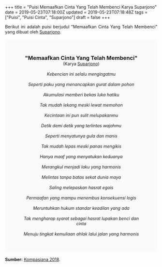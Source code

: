 +++
title = "Puisi Memaafkan Cinta Yang Telah Membenci Karya Suparjono"
date = 2019-05-23T07:18:00Z
updated = 2019-05-23T07:18:48Z
tags = ["Puisi", "Puisi Cinta", "Suparjono"]
draft = false
+++

<div dir="ltr" style="text-align: left;" trbidi="on"><div dir="ltr" style="text-align: left;" trbidi="on"><div dir="ltr" style="text-align: left;" trbidi="on"><div style="text-align: justify;">Berikut ini adalah puisi berjudul "Memaafkan Cinta Yang Telah Membenci" yang dibuat oleh <a href="https://www.kompasiana.com/suparjono46018" target="_blank">Suparjono</a>. </div><br /><div style="background: #FAFAFA; font-size: 14px; padding: 50px; text-align: center;"><span style="font-size: 18px;"><b>"Memaafkan Cinta Yang Telah Membenci"</b></span><br />(Karya <a href="https://www.sekata.web.id/tags/suparjono" target="_blank">Suparjono</a>) <br /><br /><i>Kebencian ini selalu mengingatmu<br /><br />Seperti paku yang menancapkan gurat dalam pohon<br /><br />Akumulasi memberi bekas luka hatiku<br /><br />Tak mudah lekang meski lewat memohon <br /><br />Kecintaan ini pun sulit melupakanmu<br /><br />Detik demi detik yang terlintas wajahmu<br /><br />Seperti menyatunya gula dan manis<br /><br />Tak mudah lepas meski panas mengikis<br /><br />Hanya maaf yang menyatukan keduanya<br /><br />Merangkul menjadi laku yang harmonis<br /><br />Melintas tanpa batas sekat dunia maya<br /><br />Saling melepaskan hasrat egois<br /><br />Permaafan yang mampu menembus konsekuensi logis<br /><br />Meruntuhkan hukum standar keadilan yang ada<br /><br />Tak mengharap syarat sebagai hasrat lupakan benci dan cinta<br /><br />Menuju tingkat kemuliaan ahlak lalui jalan yang harmonis</i> </div></div></div><br /><div style="text-align: justify;"><b>Sumber:</b> <a href="https://www.kompasiana.com/suparjono46018/5b89e451677ffb6d4e0e69a3/memafaafkan-cinta-yang-telah-membenci" target="_blank">Kompasiana 2018</a>.</div></div>
